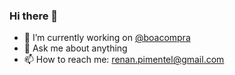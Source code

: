 ### Hi there 👋

- 🔭 I’m currently working on [@boacompra](https://github.com/boacompra)
- 💬 Ask me about anything
- 📫 How to reach me: renan.pimentel@gmail.com
